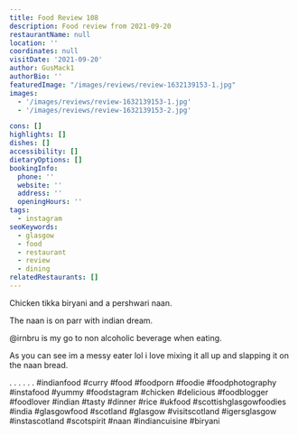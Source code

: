 ```yaml
---
title: Food Review 108
description: Food review from 2021-09-20
restaurantName: null
location: ''
coordinates: null
visitDate: '2021-09-20'
author: GusMack1
authorBio: ''
featuredImage: "/images/reviews/review-1632139153-1.jpg"
images:
  - '/images/reviews/review-1632139153-1.jpg'
  - '/images/reviews/review-1632139153-2.jpg'

cons: []
highlights: []
dishes: []
accessibility: []
dietaryOptions: []
bookingInfo:
  phone: ''
  website: ''
  address: ''
  openingHours: ''
tags:
  - instagram
seoKeywords:
  - glasgow
  - food
  - restaurant
  - review
  - dining
relatedRestaurants: []
---
```

Chicken tikka biryani and a pershwari naan.

The naan is on parr with indian dream.

@irnbru is my go to non alcoholic beverage when eating.

As you can see im a messy eater lol i love mixing it all up and slapping it on the naan bread.

.
.
.
.
.
.
#indianfood #curry #food #foodporn #foodie #foodphotography #instafood #yummy #foodstagram #chicken #delicious #foodblogger #foodlover #indian #tasty #dinner #rice #ukfood #scottishglasgowfoodies #india #glasgowfood #scotland #glasgow #visitscotland #igersglasgow #instascotland #scotspirit #naan #indiancuisine #biryani
